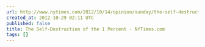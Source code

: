 ```yaml
---
url: http://www.nytimes.com/2012/10/14/opinion/sunday/the-self-destruction-of-the-1-percent.html?pagewanted=1&ref=general&src=me&pagewanted=all&_r=1&
created_at: 2012-10-29 02:11 UTC
published: false
title: The Self-Destruction of the 1 Percent - NYTimes.com
tags: []
---
```




